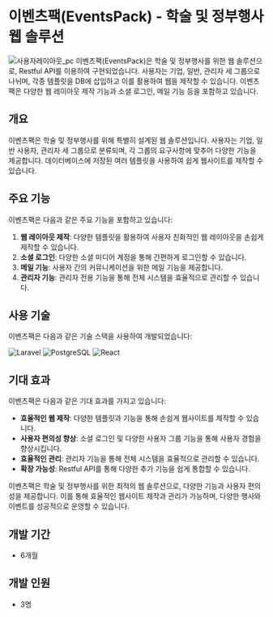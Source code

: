 # 이벤츠팩(EventsPack) - 학술 및 정부행사 웹 솔루션
![사용자레이아웃_pc](https://user-images.githubusercontent.com/50791439/194877006-31264bd4-076c-45b2-8ef3-8ed9916c0cea.jpg)
이벤츠팩(EventsPack)은 학술 및 정부행사를 위한 웹 솔루션으로, Restful API를 이용하여 구현되었습니다. 사용자는 기업, 일반, 관리자 세 그룹으로 나뉘며, 각종 템플릿을 DB에 삽입하고 이를 활용하여 웹을 제작할 수 있습니다. 이벤츠팩은 다양한 웹 레이아웃 제작 기능과 소셜 로그인, 메일 기능 등을 포함하고 있습니다.

## 개요

이벤츠팩은 학술 및 정부행사를 위해 특별히 설계된 웹 솔루션입니다. 사용자는 기업, 일반 사용자, 관리자 세 그룹으로 분류되며, 각 그룹의 요구사항에 맞추어 다양한 기능을 제공합니다. 데이터베이스에 저장된 여러 템플릿을 사용하여 쉽게 웹사이트를 제작할 수 있습니다.

## 주요 기능

이벤츠팩은 다음과 같은 주요 기능을 포함하고 있습니다:

1. **웹 레이아웃 제작**: 다양한 템플릿을 활용하여 사용자 친화적인 웹 레이아웃을 손쉽게 제작할 수 있습니다.
2. **소셜 로그인**: 다양한 소셜 미디어 계정을 통해 간편하게 로그인할 수 있습니다.
3. **메일 기능**: 사용자 간의 커뮤니케이션을 위한 메일 기능을 제공합니다.
4. **관리자 기능**: 관리자 전용 기능을 통해 전체 시스템을 효율적으로 관리할 수 있습니다.

## 사용 기술

이벤츠팩은 다음과 같은 기술 스택을 사용하여 개발되었습니다:

![Laravel](https://img.shields.io/badge/Laravel-FF2D20?style=for-the-badge&logo=laravel&logoColor=white) ![PostgreSQL](https://img.shields.io/badge/PostgreSQL-336791?style=for-the-badge&logo=postgresql&logoColor=white) ![React](https://img.shields.io/badge/React-61DAFB?style=for-the-badge&logo=react&logoColor=black)

## 기대 효과

이벤츠팩은 다음과 같은 기대 효과를 가지고 있습니다:

- **효율적인 웹 제작**: 다양한 템플릿과 기능을 통해 손쉽게 웹사이트를 제작할 수 있습니다.
- **사용자 편의성 향상**: 소셜 로그인 및 다양한 사용자 그룹 기능을 통해 사용자 경험을 향상시킵니다.
- **효율적인 관리**: 관리자 기능을 통해 전체 시스템을 효율적으로 관리할 수 있습니다.
- **확장 가능성**: Restful API를 통해 다양한 추가 기능을 쉽게 통합할 수 있습니다.

이벤츠팩은 학술 및 정부행사를 위한 최적의 웹 솔루션으로, 다양한 기능과 사용자 편의성을 제공합니다. 이를 통해 효율적인 웹사이트 제작과 관리가 가능하며, 다양한 행사와 이벤트를 성공적으로 운영할 수 있습니다.

## 개발 기간
- 6개월 

## 개발 인원
- 3명
